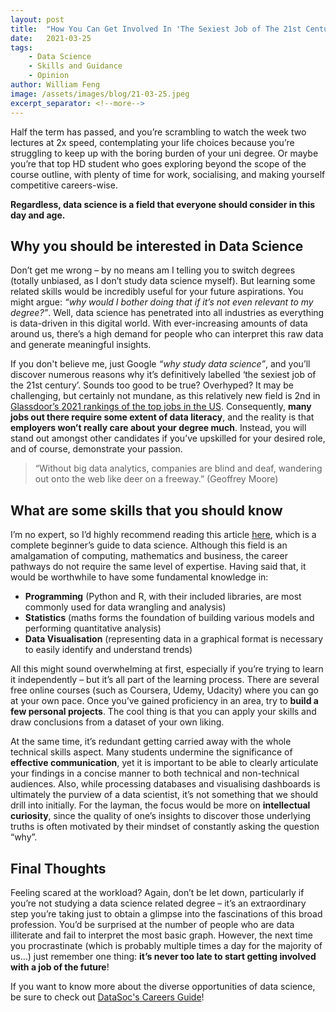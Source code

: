 ```yaml
---
layout: post
title:  "How You Can Get Involved In 'The Sexiest Job of The 21st Century'"
date:   2021-03-25
tags: 
    - Data Science
    - Skills and Guidance
    - Opinion
author: William Feng
image: /assets/images/blog/21-03-25.jpeg
excerpt_separator: <!--more-->
---
```


Half the term has passed, and you’re scrambling to watch the week two lectures at 2x speed, contemplating your life choices because you’re struggling to keep up with the boring burden of your uni degree. Or maybe you’re that top HD student who goes exploring beyond the scope of the course outline, with plenty of time for work, socialising, and making yourself competitive careers-wise.

<!--more-->

**Regardless, data science is a field that everyone should consider in this day and age.**

## Why you should be interested in Data Science ##

Don’t get me wrong – by no means am I telling you to switch degrees (totally unbiased, as I don’t study data science myself). But learning some related skills would be incredibly useful for your future aspirations. You might argue: *“why would I bother doing that if it’s not even relevant to my degree?”*. Well, data science has penetrated into all industries as everything is data-driven in this digital world. With ever-increasing amounts of data around us, there’s a high demand for people who can interpret this raw data and generate meaningful insights. 

If you don't believe me, just Google *“why study data science”*, and you’ll discover numerous reasons why it’s definitively labelled ‘the sexiest job of the 21st century’. Sounds too good to be true? Overhyped? It may be challenging, but certainly not mundane, as this relatively new field is 2nd in [Glassdoor’s 2021 rankings of the top jobs in the US](https://www.glassdoor.com/List/Best-Jobs-in-America-LST_KQ0,20.htm). Consequently, **many jobs out there require some extent of data literacy**, and the reality is that **employers won’t really care about your degree much**. Instead, you will stand out amongst other candidates if you’ve upskilled for your desired role, and of course, demonstrate your passion.

>“Without big data analytics, companies are blind and deaf, wandering out onto the web like deer on a freeway.” (Geoffrey Moore)

## What are some skills that you should know ##

I’m no expert, so I’d highly recommend reading this article [here](https://towardsdatascience.com/the-absolute-beginners-guide-for-data-science-rookies-736e4fcbff0a), which is a complete beginner’s guide to data science. Although this field is an amalgamation of computing, mathematics and business, the career pathways do not require the same level of expertise. Having said that, it would be worthwhile to have some fundamental knowledge in:
-	**Programming** (Python and R, with their included libraries, are most commonly used for data wrangling and analysis)
-	**Statistics** (maths forms the foundation of building various models and performing quantitative analysis)
-	**Data Visualisation** (representing data in a graphical format is necessary to easily identify and understand trends)

All this might sound overwhelming at first, especially if you’re trying to learn it independently – but it’s all part of the learning process. There are several free online courses (such as Coursera, Udemy, Udacity) where you can go at your own pace. Once you’ve gained proficiency in an  area, try to **build a few personal projects**. The cool thing is that you can apply your skills and draw conclusions from a dataset of your own liking.

At the same time, it’s redundant getting carried away with the whole technical skills aspect. Many students undermine the significance of **effective communication**, yet it is important to be able to clearly articulate your findings in a concise manner to both technical and non-technical audiences. Also, while processing databases and visualising dashboards is ultimately the purview of a data scientist, it’s not something that we should drill into initially. For the layman, the focus would be more on **intellectual curiosity**, since the quality of one’s insights to discover those underlying truths is often motivated by their mindset of constantly asking the question “why”. 

## Final Thoughts ##

Feeling scared at the workload? Again, don’t be let down, particularly if you’re not studying a data science related degree – it’s an extraordinary step you’re taking just to obtain a glimpse into the fascinations of this broad profession. You’d be surprised at the number of people who are data illiterate and fail to interpret the most basic graph. However, the next time you procrastinate (which is probably multiple times a day for the majority of us…) just remember one thing: **it’s never too late to start getting involved with a job of the future**!

If you want to know more about the diverse opportunities of data science, be sure to check out <a href="/publications/careers-guide">DataSoc's Careers Guide</a>!
